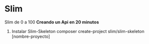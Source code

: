 # Slim
Slim de 0 a 100
**Creando un Api en 20 minutos**

1) Instalar Slim-Skeleton
          composer create-project slim/slim-skeleton [nombre-proyecto]


